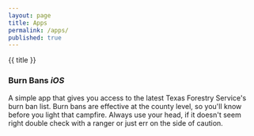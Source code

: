 ```yaml
---
layout: page
title: Apps
permalink: /apps/
published: true
---
```


{{ title }}

### **Burn Bans** _iOS_
A simple app that gives you access to the latest Texas Forestry Service's burn ban list.  Burn bans are effective at the county level, so you'll know before you light that campfire.  Always use your head, if it doesn't seem right double check with a ranger or just err on the side of caution.